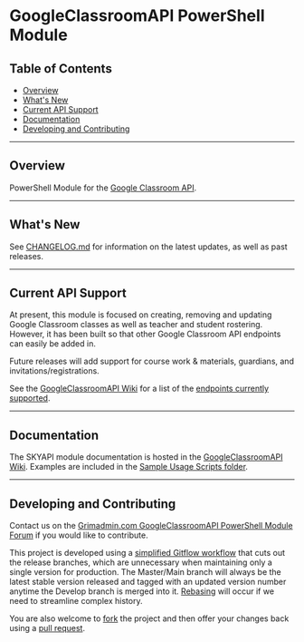 # GoogleClassroomAPI PowerShell Module <!-- omit in toc -->

## Table of Contents  <!-- omit in toc -->

- [Overview](#overview)
- [What's New](#whats-new)
- [Current API Support](#current-api-support)
- [Documentation](#documentation)
- [Developing and Contributing](#developing-and-contributing)

---

## Overview

PowerShell Module for the [Google Classroom API](https://developers.google.com/classroom).

---

## What's New

See [CHANGELOG.md](./CHANGELOG.md) for information on the latest updates, as well as past releases.

---

## Current API Support

At present, this module is focused on creating, removing and updating Google Classroom classes as well as teacher and student rostering. However, it has been built so that other Google Classroom API endpoints can easily be added in.

Future releases will add support for course work & materials, guardians, and invitations/registrations.

See the [GoogleClassroomAPI Wiki](https://github.com/Sekers/GoogleClassroomAPI/wiki) for a list of the [endpoints currently supported](https://github.com/Sekers/GoogleClassroomAPI/wiki#api-endpoints).

---

## Documentation

The SKYAPI module documentation is hosted in the [GoogleClassroomAPI Wiki](https://github.com/Sekers/GoogleClassroomAPI/wiki). Examples are included in the [Sample Usage Scripts folder](./Sample_Usage_Scripts).

---

## Developing and Contributing

Contact us on the [Grimadmin.com GoogleClassroomAPI PowerShell Module Forum](https://www.grimadmin.com/forum/index.php?forum=8) if you would like to contribute.

This project is developed using a [simplified Gitflow workflow](https://www.grimadmin.com/article.php/simple-modified-gitflow-workflow) that cuts out the release branches, which are unnecessary when maintaining only a single version for production. The Master/Main branch will always be the latest stable version released and tagged with an updated version number anytime the Develop branch is merged into it. [Rebasing](https://www.atlassian.com/git/tutorials/merging-vs-rebasing) will occur if we need to streamline complex history.

You are also welcome to [fork](https://guides.github.com/activities/forking/) the project and then offer your changes back using a [pull request](https://guides.github.com/activities/forking/#making-a-pull-request).
